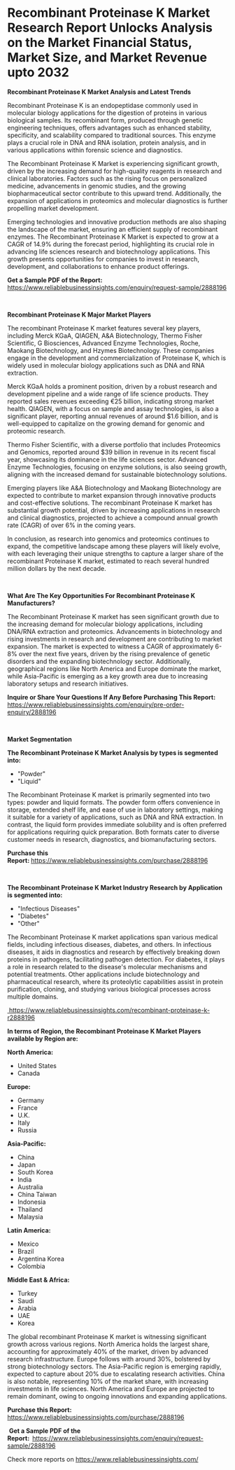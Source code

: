 <p><h1>Recombinant Proteinase K Market Research Report Unlocks Analysis on the Market Financial Status, Market Size, and Market Revenue upto 2032</h1></p><p><strong>Recombinant Proteinase K Market Analysis and Latest Trends</strong></p>
<p><p>Recombinant Proteinase K is an endopeptidase commonly used in molecular biology applications for the digestion of proteins in various biological samples. Its recombinant form, produced through genetic engineering techniques, offers advantages such as enhanced stability, specificity, and scalability compared to traditional sources. This enzyme plays a crucial role in DNA and RNA isolation, protein analysis, and in various applications within forensic science and diagnostics.</p><p>The Recombinant Proteinase K Market is experiencing significant growth, driven by the increasing demand for high-quality reagents in research and clinical laboratories. Factors such as the rising focus on personalized medicine, advancements in genomic studies, and the growing biopharmaceutical sector contribute to this upward trend. Additionally, the expansion of applications in proteomics and molecular diagnostics is further propelling market development.</p><p>Emerging technologies and innovative production methods are also shaping the landscape of the market, ensuring an efficient supply of recombinant enzymes. The Recombinant Proteinase K Market is expected to grow at a CAGR of 14.9% during the forecast period, highlighting its crucial role in advancing life sciences research and biotechnology applications. This growth presents opportunities for companies to invest in research, development, and collaborations to enhance product offerings.</p></p>
<p><strong>Get a Sample PDF of the Report:&nbsp;</strong> <a href="https://www.reliablebusinessinsights.com/enquiry/request-sample/2888196?utm_campaign=3273&utm_medium=2&utm_source=Github&utm_content=ia&utm_term=14032025&utm_id=recombinant-proteinase-k">https://www.reliablebusinessinsights.com/enquiry/request-sample/2888196</a></p>
<p>&nbsp;</p>
<p><strong>Recombinant Proteinase K Major Market Players</strong></p>
<p><p>The recombinant Proteinase K market features several key players, including Merck KGaA, QIAGEN, A&A Biotechnology, Thermo Fisher Scientific, G Biosciences, Advanced Enzyme Technologies, Roche, Maokang Biotechnology, and Hzymes Biotechnology. These companies engage in the development and commercialization of Proteinase K, which is widely used in molecular biology applications such as DNA and RNA extraction.</p><p>Merck KGaA holds a prominent position, driven by a robust research and development pipeline and a wide range of life science products. They reported sales revenues exceeding €25 billion, indicating strong market health. QIAGEN, with a focus on sample and assay technologies, is also a significant player, reporting annual revenues of around $1.6 billion, and is well-equipped to capitalize on the growing demand for genomic and proteomic research.</p><p>Thermo Fisher Scientific, with a diverse portfolio that includes Proteomics and Genomics, reported around $39 billion in revenue in its recent fiscal year, showcasing its dominance in the life sciences sector. Advanced Enzyme Technologies, focusing on enzyme solutions, is also seeing growth, aligning with the increased demand for sustainable biotechnology solutions. </p><p>Emerging players like A&A Biotechnology and Maokang Biotechnology are expected to contribute to market expansion through innovative products and cost-effective solutions. The recombinant Proteinase K market has substantial growth potential, driven by increasing applications in research and clinical diagnostics, projected to achieve a compound annual growth rate (CAGR) of over 6% in the coming years.</p><p>In conclusion, as research into genomics and proteomics continues to expand, the competitive landscape among these players will likely evolve, with each leveraging their unique strengths to capture a larger share of the recombinant Proteinase K market, estimated to reach several hundred million dollars by the next decade.</p></p>
<p>&nbsp;</p>
<p><strong>What Are The Key Opportunities For Recombinant Proteinase K Manufacturers?</strong></p>
<p><p>The Recombinant Proteinase K market has seen significant growth due to the increasing demand for molecular biology applications, including DNA/RNA extraction and proteomics. Advancements in biotechnology and rising investments in research and development are contributing to market expansion. The market is expected to witness a CAGR of approximately 6-8% over the next five years, driven by the rising prevalence of genetic disorders and the expanding biotechnology sector. Additionally, geographical regions like North America and Europe dominate the market, while Asia-Pacific is emerging as a key growth area due to increasing laboratory setups and research initiatives.</p></p>
<p><strong>Inquire or Share Your Questions If Any Before Purchasing This Report:</strong> <a href="https://www.reliablebusinessinsights.com/enquiry/pre-order-enquiry/2888196?utm_campaign=3273&utm_medium=2&utm_source=Github&utm_content=ia&utm_term=14032025&utm_id=recombinant-proteinase-k">https://www.reliablebusinessinsights.com/enquiry/pre-order-enquiry/2888196</a></p>
<p>&nbsp;</p>
<p><strong>Market Segmentation</strong></p>
<p><strong>The Recombinant Proteinase K Market Analysis by types is segmented into:</strong></p>
<p><ul><li>"Powder"</li><li>"Liquid"</li></ul></p>
<p><p>The Recombinant Proteinase K market is primarily segmented into two types: powder and liquid formats. The powder form offers convenience in storage, extended shelf life, and ease of use in laboratory settings, making it suitable for a variety of applications, such as DNA and RNA extraction. In contrast, the liquid form provides immediate solubility and is often preferred for applications requiring quick preparation. Both formats cater to diverse customer needs in research, diagnostics, and biomanufacturing sectors.</p></p>
<p><strong>Purchase this Report:&nbsp;</strong><a href="https://www.reliablebusinessinsights.com/purchase/2888196?utm_campaign=3273&utm_medium=2&utm_source=Github&utm_content=ia&utm_term=14032025&utm_id=recombinant-proteinase-k">https://www.reliablebusinessinsights.com/purchase/2888196</a></p>
<p>&nbsp;</p>
<p><strong>The Recombinant Proteinase K Market Industry Research by Application is segmented into:</strong></p>
<p><ul><li>"Infectious Diseases"</li><li>"Diabetes"</li><li>"Other"</li></ul></p>
<p><p>The Recombinant Proteinase K market applications span various medical fields, including infectious diseases, diabetes, and others. In infectious diseases, it aids in diagnostics and research by effectively breaking down proteins in pathogens, facilitating pathogen detection. For diabetes, it plays a role in research related to the disease's molecular mechanisms and potential treatments. Other applications include biotechnology and pharmaceutical research, where its proteolytic capabilities assist in protein purification, cloning, and studying various biological processes across multiple domains.</p></p>
<p><a href="https://www.reliablebusinessinsights.com/recombinant-proteinase-k-r2888196?utm_campaign=3273&utm_medium=2&utm_source=Github&utm_content=ia&utm_term=14032025&utm_id=recombinant-proteinase-k">&nbsp;https://www.reliablebusinessinsights.com/recombinant-proteinase-k-r2888196</a></p>
<p><strong>In terms of Region, the Recombinant Proteinase K Market Players available by Region are:</strong></p>
<p>
    <p> <strong> North America: </strong>
        <ul>
            <li>United States</li>
            <li>Canada</li>
        </ul>
        </p> 
    <p> <strong> Europe: </strong>
        <ul>
            <li>Germany</li>
            <li>France</li>
            <li>U.K.</li>
            <li>Italy</li>
            <li>Russia</li>
        </ul>
        </p> 
    <p> <strong> Asia-Pacific: </strong>
        <ul>
            <li>China</li>
            <li>Japan</li>
            <li>South Korea</li>
            <li>India</li>
            <li>Australia</li>
            <li>China Taiwan</li>
            <li>Indonesia</li>
            <li>Thailand</li>
            <li>Malaysia</li>
        </ul>
        </p> 
    <p> <strong> Latin America: </strong>
        <ul>
            <li>Mexico</li>
            <li>Brazil</li>
            <li>Argentina Korea</li>
            <li>Colombia</li>
        </ul>
        </p> 
    <p> <strong> Middle East & Africa: </strong>
        <ul>
            <li>Turkey</li>
            <li>Saudi</li>
            <li>Arabia</li>
            <li>UAE</li>
            <li>Korea</li>
        </ul>
    </p>
    </p>
<p><p>The global recombinant Proteinase K market is witnessing significant growth across various regions. North America holds the largest share, accounting for approximately 40% of the market, driven by advanced research infrastructure. Europe follows with around 30%, bolstered by strong biotechnology sectors. The Asia-Pacific region is emerging rapidly, expected to capture about 20% due to escalating research activities. China is also notable, representing 10% of the market share, with increasing investments in life sciences. North America and Europe are projected to remain dominant, owing to ongoing innovations and expanding applications.</p></p>
<p><strong>Purchase this Report: </strong><a href="https://www.reliablebusinessinsights.com/purchase/2888196?utm_campaign=3273&utm_medium=2&utm_source=Github&utm_content=ia&utm_term=14032025&utm_id=recombinant-proteinase-k">https://www.reliablebusinessinsights.com/purchase/2888196</a></p>
<p>&nbsp;<strong>Get a Sample PDF of the Report:&nbsp;&nbsp;</strong><a href="https://www.reliablebusinessinsights.com/enquiry/request-sample/2888196?utm_campaign=3273&utm_medium=2&utm_source=Github&utm_content=ia&utm_term=14032025&utm_id=recombinant-proteinase-k">https://www.reliablebusinessinsights.com/enquiry/request-sample/2888196</a></p>
<p><strong></strong></p>
<p>Check more reports on <a href="https://www.reliablebusinessinsights.com/?utm_campaign=3273&utm_medium=2&utm_source=Github&utm_content=ia&utm_term=14032025&utm_id=recombinant-proteinase-k">https://www.reliablebusinessinsights.com/</a></p>